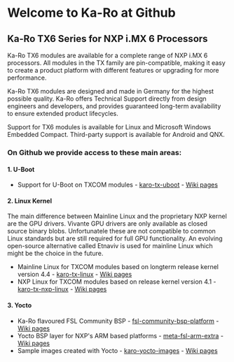 # Welcome to Ka-Ro at Github

## Ka-Ro TX6 Series for NXP i.MX 6 Processors

Ka-Ro TX6 modules are available for a complete range of NXP i.MX 6 processors. All modules in the TX family are pin-compatible, making it easy to create a product platform with different features or upgrading for more performance. 

Ka-Ro TX6 modules are designed and made in Germany for the highest possible quality.  Ka-Ro offers Technical Support directly from design engineers and developers, and provides guaranteed long-term availability to ensure extended product lifecycles. 

Support for TX6 modules is available for Linux and Microsoft Windows Embedded Compact. Third-party support is available for Android and QNX.  

### On Github we provide access to these main areas:
#### 1. U-Boot
  - Support for U-Boot on TXCOM modules - [karo-tx-uboot](https://github.com/karo-electronics/karo-tx-uboot) - [Wiki pages](https://github.com/karo-electronics/karo-tx-uboot/wiki)
  
#### 2. Linux Kernel
The main difference between Mainline Linux and the proprietary NXP kernel are the GPU drivers. Vivante GPU drivers are only available as closed source binary blobs. Unfortunatele these are not compatible to common Linux standards but are still required for full GPU functionality. An evolving open-source alternative called Etnaviv is used for mainline Linux which might be the choice in the future.

  - Mainline Linux for TXCOM modules based on longterm release kernel version 4.4 - [karo-tx-linux](https://github.com/karo-electronics/karo-tx-linux) - [Wiki pages](https://github.com/karo-electronics/karo-tx-linux/wiki)
  - NXP Linux for TXCOM modules based on release kernel version 4.1 - [karo-tx-nxp-linux](https://github.com/karo-electronics/karo-tx-nxp-linux) - [Wiki pages](https://github.com/karo-electronics/karo-tx-nxp-linux/wiki)
  
#### 3. Yocto
  - Ka-Ro flavoured FSL Community BSP - [fsl-community-bsp-platform](https://github.com/karo-electronics/fsl-community-bsp-platform) - [Wiki pages](https://github.com/karo-electronics/fsl-community-bsp-platform/wiki)
  - Yocto BSP layer for NXP's ARM based platforms - [meta-fsl-arm-extra](https://github.com/karo-electronics/meta-fsl-arm-extra) - [Wiki pages](https://github.com/karo-electronics/meta-fsl-arm-extra/wiki)
  - Sample images created with Yocto - [karo-yocto-images](https://github.com/karo-electronics/karo-yocto-images) - [Wiki pages](https://github.com/karo-electronics/karo-yocto-images/wiki)
